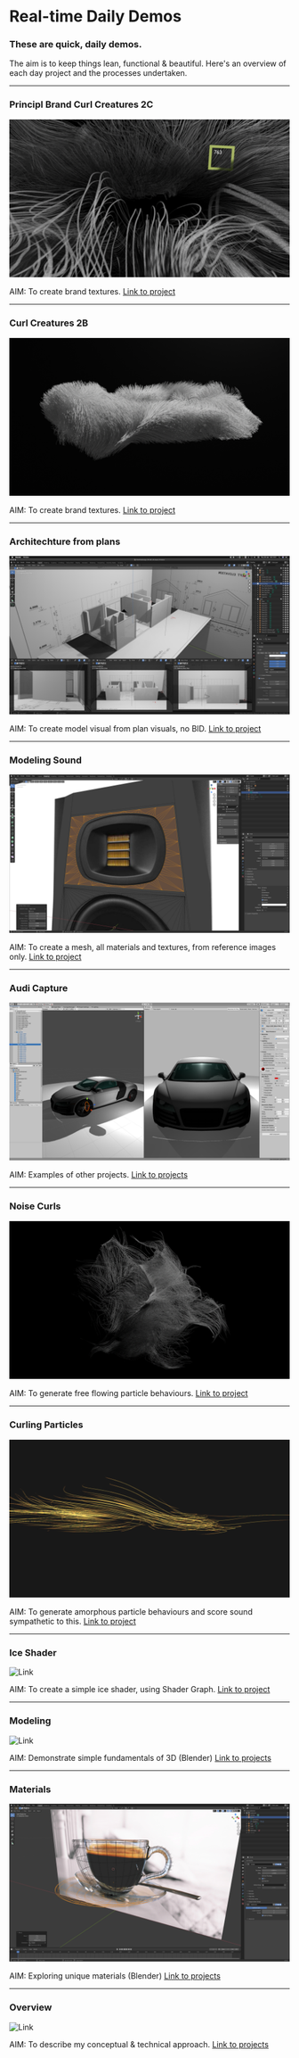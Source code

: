 # Real-time Daily Demos

### These are quick, daily demos. 
The aim is to keep things lean, functional & beautiful. Here's an overview of each day project and the processes undertaken.

---


### Principl Brand Curl Creatures 2C

![Link](https://github.com/RichieWallett/Unity-Demos/blob/main/Particles_Curl_02C/Screenshots/Curl-Noise-02D-Poster.png)

AIM: To create brand textures.  [Link to project](https://github.com/RichieWallett/Unity-Demos/tree/main/Particles_Curl_02C)


---


### Curl Creatures 2B

![Link](https://github.com/RichieWallett/Unity-Demos/blob/main/Particles_Curl_02B/Screenshots/Curl-Noise_02-01.png)

AIM: To create brand textures.  [Link to project](https://github.com/RichieWallett/Unity-Demos/tree/main/Particles_Curl_02B)



---

### Architechture from plans

![Link](https://github.com/RichieWallett/Unity-Demos/blob/main/Architecture/Screenshots/00-Screenshot_2022-01-20.png)

AIM: To create model visual from plan visuals, no BID.  [Link to project](https://github.com/RichieWallett/Unity-Demos/tree/main/Architecture)


---


### Modeling Sound 

![Link](Adam-Audio/Renders/Screenshots/01_Screenshot_Adam_2020-11-17.png)

AIM: To create a mesh, all materials and textures, from reference images only.  [Link to project](https://github.com/RichieWallett/Unity-Demos/tree/main/Adam-Audio)


---

### Audi Capture

![Link](https://github.com/RichieWallett/Unity-Demos/blob/main/Various/Screenshots/Unity_R8_Test_00.png)

AIM: Examples of other projects. [Link to projects](https://github.com/RichieWallett/Unity-Demos/tree/main/Various)


---

### Noise Curls 

![Link](Particles_Curl_01/Screenshots/Render_007.png)

AIM: To generate free flowing particle behaviours. [Link to project](https://github.com/RichieWallett/Unity-Demos/tree/main/Particles_Curl_01)

---

### Curling Particles 

![Link](Particles_Curl_02/Screenshots/00_Screenshot_Par-Cur_2020-10-29.png)

AIM: To generate amorphous particle behaviours and score sound sympathetic to this. [Link to project](https://github.com/RichieWallett/Unity-Demos/tree/main/Particles_Curl_02)

---

### Ice Shader

![Link](Ice_Shader_01/Recordings/image_001_0001.png)

AIM: To create a simple ice shader, using Shader Graph.
[Link to project](https://github.com/RichieWallett/Unity-Demos/tree/main/Ice_Shader_01)

---

### Modeling

![Link](https://github.com/RichieWallett/Unity-Demos/blob/main/Doughnut/Renders/Screenshots/06_Screenshot_Dou_2020-11-14.png)

AIM: Demonstrate simple fundamentals of 3D (Blender) [Link to projects](https://github.com/RichieWallett/Unity-Demos/tree/main/Doughnut)

---

### Materials

![Link](https://github.com/RichieWallett/Unity-Demos/blob/main/Coffeecup/Renders/Screenshots/04_Screenshot_Cup_2020-11-16.png)

AIM: Exploring unique materials (Blender) [Link to projects](https://github.com/RichieWallett/Unity-Demos/tree/main/Coffeecup)

---


### Overview

![Link](https://github.com/RichieWallett/Unity-Demos/blob/main/Overview/00_Unity_Overview_Directions.png)

AIM: To describe my conceptual & technical approach. [Link to projects](https://github.com/RichieWallett/Unity-Demos/tree/main/Overview)
